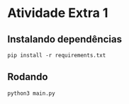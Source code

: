 # Atividade Extra 1

## Instalando dependências
```
pip install -r requirements.txt
```

## Rodando 
```
python3 main.py
```
